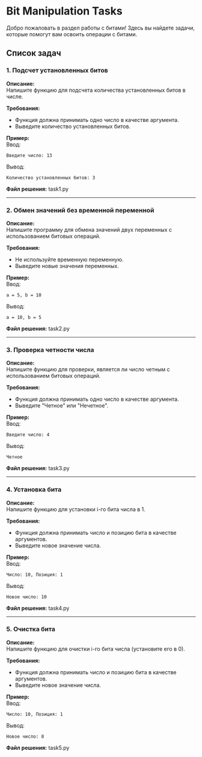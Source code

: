 # Bit Manipulation Tasks

Добро пожаловать в раздел работы с битами! Здесь вы найдете задачи, которые помогут вам освоить операции с битами.

## Список задач

### 1. Подсчет установленных битов
**Описание:**  
Напишите функцию для подсчета количества установленных битов в числе.  

**Требования:**  
- Функция должна принимать одно число в качестве аргумента.
- Выведите количество установленных битов.

**Пример:**  
Ввод:  
~~~
Введите число: 13
~~~
Вывод:  
~~~
Количество установленных битов: 3
~~~

**Файл решения:** task1.py

---

### 2. Обмен значений без временной переменной
**Описание:**  
Напишите программу для обмена значений двух переменных с использованием битовых операций.  

**Требования:**  
- Не используйте временную переменную.
- Выведите новые значения переменных.

**Пример:**  
Ввод:  
~~~
a = 5, b = 10
~~~
Вывод:  
~~~
a = 10, b = 5
~~~

**Файл решения:** task2.py

---

### 3. Проверка четности числа
**Описание:**  
Напишите функцию для проверки, является ли число четным с использованием битовых операций.  

**Требования:**  
- Функция должна принимать одно число в качестве аргумента.
- Выведите "Четное" или "Нечетное".

**Пример:**  
Ввод:  
~~~
Введите число: 4
~~~
Вывод:  
~~~
Четное
~~~

**Файл решения:** task3.py

---

### 4. Установка бита
**Описание:**  
Напишите функцию для установки i-го бита числа в 1.  

**Требования:**  
- Функция должна принимать число и позицию бита в качестве аргументов.
- Выведите новое значение числа.

**Пример:**  
Ввод:  
~~~
Число: 10, Позиция: 1
~~~
Вывод:  
~~~
Новое число: 10
~~~

**Файл решения:** task4.py

---

### 5. Очистка бита
**Описание:**  
Напишите функцию для очистки i-го бита числа (установите его в 0).  

**Требования:**  
- Функция должна принимать число и позицию бита в качестве аргументов.
- Выведите новое значение числа.

**Пример:**  
Ввод:  
~~~
Число: 10, Позиция: 1
~~~
Вывод:  
~~~
Новое число: 8
~~~

**Файл решения:** task5.py